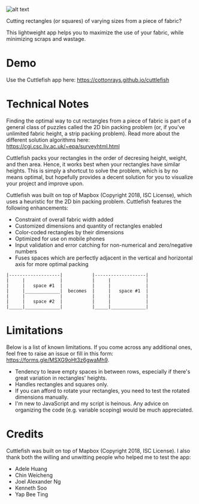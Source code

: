 ![alt text](https://github.com/cottonrays/cuttlefish/blob/master/imgs/intro.gif "Cuttlefish Explanation")

Cutting rectangles (or squares) of varying sizes from a piece of fabric?

This lightweight app helps you to maximize the use of your fabric, while minimizing scraps and wastage.

# Demo

Use the Cuttlefish app here: <a href="https://cottonrays.github.io/cuttlefish" target="_blank">https://cottonrays.github.io/cuttlefish</a>

# Technical Notes

Finding the optimal way to cut rectangles from a piece of fabric is part of a general class of puzzles called the 2D bin packing problem (or, if you've unlimited fabric height, a strip packing problem). Read more about the different solution algorithms here: <a href="https://cgi.csc.liv.ac.uk/~epa/surveyhtml.html" target="_blank">https://cgi.csc.liv.ac.uk/~epa/surveyhtml.html</a>

Cuttlefish packs your rectangles in the order of decresing height, weight, and then area. Hence, it works best when your rectangles have similar heights. This is simply a shortcut to solve the problem, which is by no means optimal, but hopefully provides a decent solution for you to visualize your project and improve upon. 

Cuttlefish was built on top of Mapbox (Copyright 2018, ISC License), which uses a heuristic for the 2D bin packing problem. Cuttlefish features the following enhancements:

- Constraint of overall fabric width added
- Customized dimensions and quantity of rectangles enabled
- Color-coded rectangles by their dimensions
- Optimized for use on mobile phones
- Input validation and error catching for non-numerical and zero/negative numbers
- Fuses spaces which are perfectly adjacent in the vertical and horizontal axis for more optimal packing
```
|-------------------|           |-------------------|
|     |             |           |     |             |
|     |   space #1  |           |     |             |
|     |_____________|  becomes  |     |   space #1  |
|     |             |           |     |             |
|     |   space #2  |           |     |             |
|_____|_____________|           |_____|_____________|

```

# Limitations

Below is a list of known limitations. If you come across any additional ones, feel free to raise an issue or fill in this form: <a href="https://forms.gle/MSXG9oHt3z6gwaMh9" target="_blank">https://forms.gle/MSXG9oHt3z6gwaMh9</a>.

- Tendency to leave empty spaces in between rows, especially if there's great variation in rectangles' heights.
- Handles rectangles and squares only.
- If you can afford to rotate your rectangles, you need to test the rotated dimensions manually.
- I'm new to JavaScript and my script is heinous. Any advice on organizing the code (e.g. variable scoping) would be much appreciated.

# Credits

Cuttlefish was built on top of Mapbox (Copyright 2018, ISC License). I also thank both the willing and unwitting people who helped me to test the app:

- Adele Huang
- Chin Weicheng
- Joel Alexander Ng
- Kenneth Soo
- Yap Bee Ting
